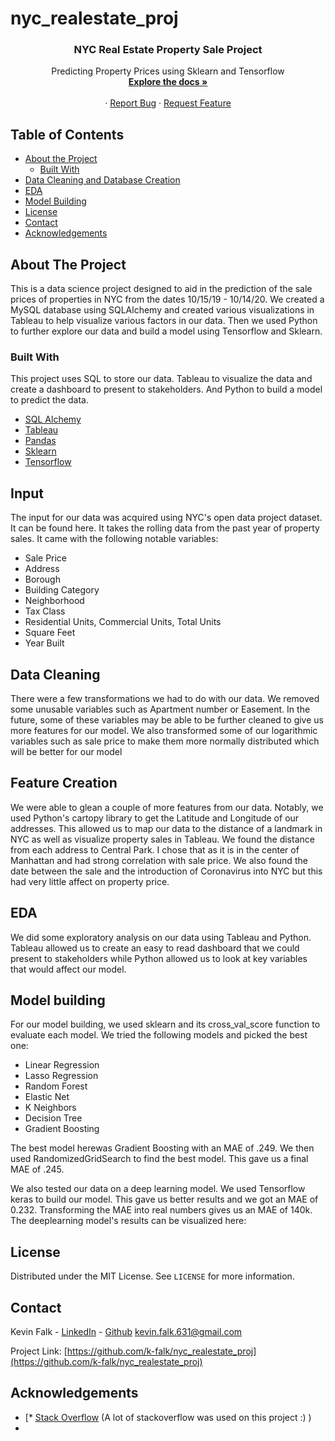 # nyc_realestate_proj

<!--
*** Thanks for checking out this README Template. If you have a suggestion that would
*** make this better, please fork the repo and create a pull request or simply open
*** an issue with the tag "enhancement".
*** Thanks again! Now go create something AMAZING! :D
-->





<!-- PROJECT SHIELDS -->





  <h3 align="center">NYC Real Estate Property Sale Project</h3>

  <p align="center">
    Predicting Property Prices using Sklearn and Tensorflow
    <br />
    <a href="https://github.com/k-falk/nyc_realestate_proj"
    ><strong>Explore the docs »</strong></a>
    <br />
    <br />
    ·
    <a href="https://github.com/k-falk/nyc_realestate_proj/issues">Report Bug</a>
    ·
    <a href="https://github.com/k-falk/nyc_realestate_proj/issues">Request Feature</a>
  </p>
</p>



<!-- TABLE OF CONTENTS -->
## Table of Contents

* [About the Project](#about-the-project)
  * [Built With](#built-with)
* [Data Cleaning and Database Creation](#data-cleaning)
* [EDA](#eda)
* [Model Building](#model-building)
* [License](#license)
* [Contact](#contact)
* [Acknowledgements](#acknowledgements)



<!-- ABOUT THE PROJECT -->
## About The Project

This is a data science project designed to aid in the prediction of the sale prices of properties in NYC from the dates 10/15/19 - 10/14/20. We created a MySQL database using SQLAlchemy and created various visualizations in Tableau to help visualize various factors in our data. Then we used Python to further explore our data and build a model using Tensorflow and Sklearn. 

### Built With
This project uses SQL to store our data. Tableau to visualize the data and create a dashboard to present to stakeholders. And Python to build a model to predict the data. 
* [SQL Alchemy](https://www.sqlalchemy.org/)
* [Tableau](https://www.tableau.com/)
* [Pandas](https://pandas.pydata.org/)
* [Sklearn](https://scikit-learn.org/stable/)
* [Tensorflow](https://scikit-learn.org/stable/)



<!-- Input-->
## Input
The input for our data was acquired using NYC's open data project dataset. It can be found here. It takes the rolling data from the past year of property sales. It came with the following notable variables: 

 - Sale Price
 - Address
 - Borough
 - Building Category
 - Neighborhood
 - Tax Class
 - Residential Units, Commercial Units, Total Units
 - Square Feet
 - Year Built

<!-- Data Cleaning-->
## Data Cleaning
There were a few transformations we had to do with our data. We removed some unusable variables such as Apartment number or Easement. In the future, some of these variables may be able to be further cleaned to give us more features for our model. We also transformed some of our logarithmic variables such as sale price to make them more normally distributed which will be better for our model

<!-- Feature Creation-->
## Feature Creation
We were able to glean a couple of more features from our data. Notably, we used Python's cartopy library to get the Latitude and Longitude of our addresses. This allowed us to map our data to the distance of a landmark in NYC as well as visualize property sales in Tableau. We found the distance from each address to Central Park. I chose that as it is in the center of Manhattan and had strong correlation with sale price. We also found the date between the sale and the introduction of Coronavirus into NYC but this had very little affect on property price. 

<!-- EDA-->
## EDA

We did some exploratory analysis on our data using Tableau and Python. Tableau allowed us to create an easy to read dashboard that we could present to stakeholders while Python allowed us to look at key variables that would affect our model. 

<!-- Model building -->
## Model building

For our model building, we used sklearn and its cross_val_score function to evaluate each model. We tried the following models and picked the best one: 
* Linear Regression
* Lasso Regression
* Random Forest
* Elastic Net
* K Neighbors
* Decision Tree
* Gradient Boosting

The best model herewas Gradient Boosting with an MAE of .249. We then used RandomizedGridSearch to find the best model. This gave us a final MAE of .245. 

We also tested our data on a deep learning model. We used Tensorflow keras to build our model. This gave us better results and we got an MAE of 0.232. Transforming the MAE into real numbers gives us an MAE of 140k. The deeplearning model's results can be visualized here:


<!-- LICENSE -->
## License

Distributed under the MIT License. See `LICENSE` for more information.



<!-- CONTACT -->
## Contact

Kevin Falk - [LinkedIn](in-k-falk) - [Github](github.com/k-falk) 
kevin.falk.631@gmail.com

Project Link: [https://github.com/k-falk/nyc_realestate_proj](https://github.com/k-falk/nyc_realestate_proj)



<!-- ACKNOWLEDGEMENTS -->
## Acknowledgements
* [* [Stack Overflow](https://stackoverflow.com/) (A lot of stackoverflow was used on this project :) )
* 




